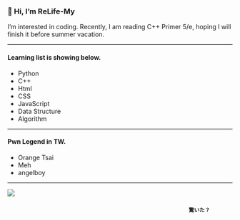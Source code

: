 ### 👋 Hi, I’m ReLife-My
I’m interested in coding.
Recently, I am reading C++ Primer 5/e, hoping I will finish it before summer vacation.

---

#### Learning list is showing below.
- Python
- C++
- Html
- CSS
- JavaScript
- Data Structure
- Algorithm

---

#### Pwn Legend in TW.
- Orange Tsai
- Meh
- angelboy

---

![](https://upload.cc/i1/2021/08/02/UGvipK.jpg)
#### 　　　　　　　　　　　　　　　　　　　　　　　　　　　　　`驚いた？`

